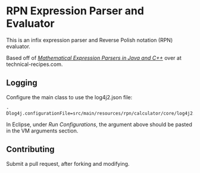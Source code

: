 # RPN Expression Parser and Evaluator

This is an infix expression parser and Reverse Polish notation (RPN) evaluator.

Based off of [*Mathematical Expression Parsers in Java and C++*][1] over at technical-recipes.com.

## Logging

Configure the main class to use the log4j2.json file:

    -Dlog4j.configurationFile=src/main/resources/rpn/calculator/core/log4j2.json 

In Eclipse, under *Run Configurations*, the argument above should be pasted in the VM arguments section.

## Contributing

Submit a pull request, after forking and modifying.

  [1]: http://www.technical-recipes.com/2011/a-mathematical-expression-parser-in-java-and-cpp/